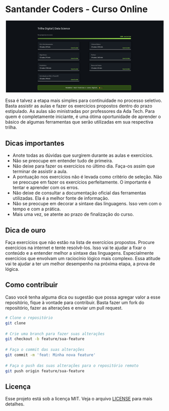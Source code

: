 # Santander Coders - Curso Online

<p align="center">
  <img src="./img/curso_trilha_data_science.jfif" alt="Trilha Data Science" width="500"/>
</p>


Essa é talvez a etapa mais simples para continuidade no processo seletivo. Basta assistir as aulas e fazer os exercícios propostos dentro do prazo estipulado. As aulas são ministradas por professores da Ada Tech. Para quem é completamente iniciante, é uma ótima oportunidade de aprender o básico de algumas ferramentas que serão utilizadas em sua respectiva trilha.

## Dicas importantes

- Anote todas as dúvidas que surgirem durante as aulas e exercícios.
- Não se preocupe em entender tudo de primeira. 
- Não deixe para fazer os exercícios no último dia. Faça-os assim que terminar de assistir a aula.
- A pontuação nos exercícios não é levada como critério de seleção. Não se preocupe em fazer os exercícios perfeitamente. O importante é tentar e aprender com os erros.
- Não deixe de consultar a documentação oficial das ferramentas utilizadas. Ela é a melhor fonte de informação.
- Não se preocupe em decorar a sintaxe das linguagens. Isso vem com o tempo e com a prática.
- Mais uma vez, se atente ao prazo de finalização do curso.

## Dica de ouro

Faça exercícios que não estão na lista de exercícios propostos. Procure exercícios na internet e tente resolvê-los. Isso vai te ajudar a fixar o conteúdo e a entender melhor a sintaxe das linguagens. Especialmente exercícios que envolvam um raciocínio lógico mais complexo. Essa atitude vai te ajudar a ter um melhor desempenho na próxima etapa, a prova de lógica.

## Como contribuir

Caso você tenha alguma dica ou sugestão que possa agregar valor a esse repositório, fique à vontade para contribuir. Basta fazer um fork do repositório, fazer as alterações e enviar um pull request.

```bash
# Clone o repositório
git clone

# Crie uma branch para fazer suas alterações
git checkout -b feature/sua-feature

# Faça o commit das suas alterações
git commit -m 'feat: Minha nova feature'

# Faça o push das suas alterações para o repositório remoto
git push origin feature/sua-feature
```

## Licença

Esse projeto está sob a licença MIT. Veja o arquivo [LICENSE](LICENSE) para mais detalhes.